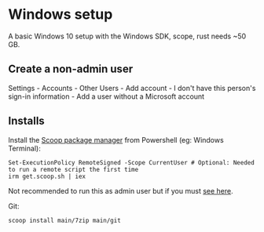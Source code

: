 # Windows setup

A basic Windows 10 setup with the Windows SDK, scope, rust needs ~50 GB.

## Create a non-admin user

Settings - Accounts - Other Users - Add account - I don't have this person's sign-in information - Add a user without a Microsoft account

## Installs

Install the [Scoop package manager](https://scoop.sh/) from Powershell (eg: Windows Terminal):

```
Set-ExecutionPolicy RemoteSigned -Scope CurrentUser # Optional: Needed to run a remote script the first time
irm get.scoop.sh | iex
```

Not recommended to run this as admin user but if you must [see here](https://github.com/ScoopInstaller/Install#for-admin).

Git:

```
scoop install main/7zip main/git
```
